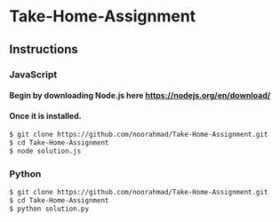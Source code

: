 # Take-Home-Assignment

## Instructions
### JavaScript
#### Begin by downloading Node.js here https://nodejs.org/en/download/
#### Once it is installed.
```sh
$ git clone https://github.com/noorahmad/Take-Home-Assignment.git
$ cd Take-Home-Assignment
$ node solution.js
```
### Python
```sh
$ git clone https://github.com/noorahmad/Take-Home-Assignment.git
$ cd Take-Home-Assignment
$ python solution.py
```
